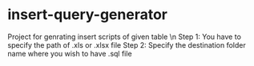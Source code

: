 # insert-query-generator
Project for genrating insert scripts of given table \n
Step 1: You have to specify the path of .xls or .xlsx file
Step 2: Specify the destination folder name where you wish to have .sql file
